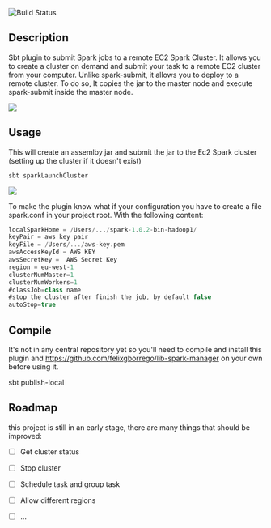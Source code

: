 ![Build Status](https://travis-ci.org/felixgborrego/lib-spark-manager.svg?branch=master)

## Description

Sbt plugin to submit Spark jobs to a remote EC2 Spark Cluster.
It allows you to create a cluster on demand and submit your task to a remote EC2 cluster from your computer.
Unlike spark-submit, it allows you to deploy to a remote cluster. To do so, It copies the jar to the master node and 
execute spark-submit inside the master node.


![](https://raw2.github.com/felixgborrego/sbt-spark-ec2-plugin/master/docs/diagram.png)

## Usage

This will create an assemlby jar and submit the jar to the Ec2 Spark cluster (setting up the cluster if it doesn't exist)

```scala
sbt sparkLaunchCluster
```

![](https://raw2.github.com/felixgborrego/sbt-spark-ec2-plugin/master/docs/sbt-spark-ec2.gif)


To make the plugin know what if your configuration you have to create a file spark.conf in your project root. With the 
following content:

```scala
localSparkHome = /Users/.../spark-1.0.2-bin-hadoop1/
keyPair = aws key pair
keyFile = /Users/.../aws-key.pem
awsAccessKeyId = AWS KEY
awsSecretKey =  AWS Secret Key
region = eu-west-1
clusterNumMaster=1
clusterNumWorkers=1
#classJob=class name
#stop the cluster after finish the job, by default false
autoStop=true
```

## Compile 

It's not in any central repository yet so you'll need to compile and install this plugin and https://github.com/felixgborrego/lib-spark-manager on your own before using it. 

sbt publish-local

## Roadmap

this project is still in an early stage, there are many things that should be improved:

- [ ] Get cluster status
- [ ] Stop cluster
- [ ] Schedule task and group task
- [ ] Allow different regions
- [ ] ...




